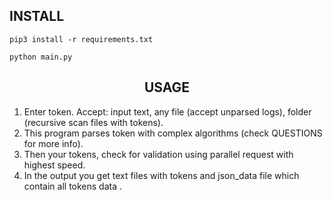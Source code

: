 ## INSTALL    
</div>

```
pip3 install -r requirements.txt
```

```
python main.py
```
<div align="center">

## USAGE
</div>

1) Enter token. Accept: input text, any file (accept unparsed logs), folder (recursive scan files with tokens).
2) This program parses token with complex algorithms (check QUESTIONS for more info).
3) Then your tokens, check for validation using parallel request with highest speed. 
4) In the output you get text files with tokens and json_data file which contain all tokens data .
<div align="center">

